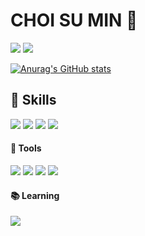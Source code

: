 <!--
**sumin9918/sumin9918** is a ✨ _special_ ✨ repository because its `README.md` (this file) appears on your GitHub profile.

Here are some ideas to get you started:

- 🔭 I’m currently working on ...
- 🌱 I’m currently learning ...
- 👯 I’m looking to collaborate on ...
- 🤔 I’m looking for help with ...
- 💬 Ask me about ...
- 📫 How to reach me: ...
- 😄 Pronouns: ...
- ⚡ Fun fact: ...

<img src="https://capsule-render.vercel.app/api?type=soft&color=auto&height=170&section=header&text=Sumin9918's%20Github&fontSize=50&theme=default" />
-->

<div>
  <!-- 제목 -->
  <h1>CHOI SU MIN 🙊</h1>

  <!-- 방문자수/팔로어수 -->
  <a href="https://hits.seeyoufarm.com"><img src="https://hits.seeyoufarm.com/api/count/incr/badge.svg?url=https%3A%2F%2Fgithub.com%2Fgjbae1212%2Fhit-counter&count_bg=%2379C83D&title_bg=%23555555&icon=&icon_color=%23E7E7E7&title=hits&edge_flat=false"/></a>
  <img src="https://img.shields.io/github/followers/sumin9918?style=social">

  <!-- stats -->
  [![Anurag's GitHub stats](https://github-readme-stats.vercel.app/api?username=sumin9918&hide_title=true&count_private=false)](https://github.com/anuraghazra/github-readme-stats)

  <h2>🌟 Skills</h2>
  <!--HTML5, CSS3, JavaScript, React-->
  <div>
    <img src="https://img.shields.io/badge/HTML5-E34F26?style=for-the-badge&logo=HTML5&logoColor=white">
    <img src="https://img.shields.io/badge/CSS-1572B6?style=for-the-badge&logo=CSS3&logoColor=white">
    <img src="https://img.shields.io/badge/JavaScript-F7DF1E?style=for-the-badge&logo=JavaScript&logoColor=333333">
    <img src="https://img.shields.io/badge/React-61DAFB?style=for-the-badge&logo=React&logoColor=333333">
  </div>

  <h4>🔧 Tools</h4>
  <!--Github, Slack, Notion, Visual Studio Code-->
  <div>
    <img src="https://img.shields.io/badge/Github-181717?style=for-the-badge&logo=Github&logoColor=white">
    <img src="https://img.shields.io/badge/Visual Studio Code-007ACC?style=for-the-badge&logo=Visual Studio Code&logoColor=white">
    <img src="https://img.shields.io/badge/Slack-4A154B?style=for-the-badge&logo=Slack&logoColor=white">
    <img src="https://img.shields.io/badge/Notion-000000?style=for-the-badge&logo=Notion&logoColor=white">
      
  </div>
  
  <h4>📚 Learning</h4>
  <!--TypeScript-->
  <img src="https://img.shields.io/badge/TypeScript-3178C6?style=for-the-badge&logo=TypeScript&logoColor=white">

  <!-- <h2>💻 Projects</h2> 
  
  <!--[![Readme Card](https://github-readme-stats.vercel.app/api/pin/?username=sumin9918&repo=FENB_SHOPPING_MALL_EXTRA)]([https://github.com/anuraghazra/github-readme-stats](https://github.com/TEAM-FENB/FENB_SHOPPING_MALL_EXTRA)https://github.com/TEAM-FENB/FENB_SHOPPING_MALL_EXTRA)-->
  
</div>



